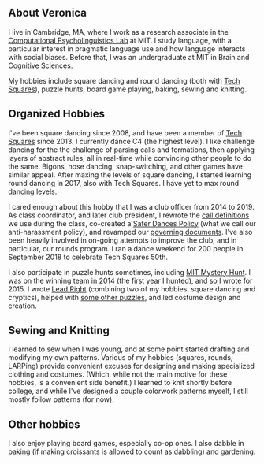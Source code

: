 ---
---
## About Veronica
I live in Cambridge, MA, where I work as a research associate in the [Computational Psycholinguistics Lab](http://cpl.mit.edu/) at MIT. I study language, with a particular interest in pragmatic language use and how language interacts with social biases. Before that, I was an undergraduate at MIT in Brain and Cognitive Sciences. 

My hobbies include square dancing and round dancing (both with [Tech Squares](squares.mit.edu)), puzzle hunts, board game playing, baking, sewing and knitting.

## Organized Hobbies

I've been square dancing since 2008, and have been a member of [Tech Squares](squares.mit.edu) since 2013. I currently dance C4 (the highest level). I like challenge dancing for the the challenge of parsing calls and formations, then applying layers of abstract rules, all in real-time while convincing other people to do the same. Bigons, nose dancing, snap-switching, and other games have similar appeal. After maxing the levels of square dancing, I started learning round dancing in 2017, also with Tech Squares. I have yet to max round dancing levels.

I cared enough about this hobby that I was a club officer from 2014 to 2019. As class coordinator, and later club president, I rewrote the [call definitions](http://www.mit.edu/~tech-squares/lessons/) we use during the class, co-created a [Safer Dances Policy](http://www.mit.edu/~tech-squares/govdocs/safer-dances.html) (what we call our anti-harassment policy), and revamped our [governing documents](http://www.mit.edu/~tech-squares/govdocs/). I've also been heavily involved in on-going attempts to improve the club, and in particular, our rounds program. I ran a dance weekend for 200 people in September 2018 to celebrate Tech Squares 50th. 

I also participate in puzzle hunts sometimes, including [MIT Mystery Hunt](http://www.mit.edu/~puzzle/). I was on the winning team in 2014 (the first year I hunted), and so I wrote for 2015. I wrote [Lead Right](http://web.mit.edu/puzzle/www/2015/puzzle/lead_right/) (combining two of my hobbies, square dancing and cryptics), helped with [some other puzzles](https://devjoe.appspot.com/huntindex/author/boyceveronica), and led costume design and creation. 

## Sewing and Knitting
I learned to sew when I was young, and at some point started drafting and modifying my own patterns. Various of my hobbies (squares, rounds, LARPing) provide convenient excuses for designing and making specialized clothing and costumes. (Which, while not the main motive for these hobbies, is a convenient side benefit.) I learned to knit shortly before college, and while I've designed a couple colorwork patterns myself, I still mostly follow patterns (for now). 

## Other hobbies
I also enjoy playing board games, especially co-op ones. I also dabble in baking (if making croissants is allowed to count as dabbling) and gardening. 
